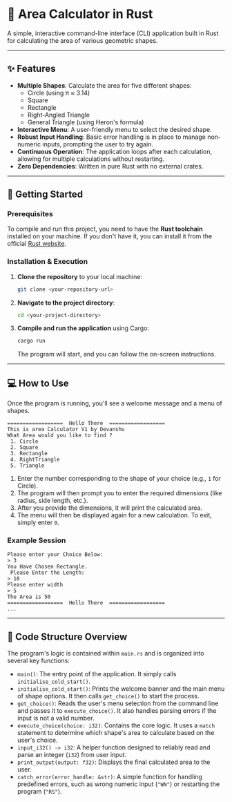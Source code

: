 # 📐 Area Calculator in Rust

A simple, interactive command-line interface (CLI) application built in Rust for calculating the area of various geometric shapes.

---

## ✨ Features

* **Multiple Shapes**: Calculate the area for five different shapes:
    * Circle (using π ≈ 3.14)
    * Square
    * Rectangle
    * Right-Angled Triangle
    * General Triangle (using Heron's formula)
* **Interactive Menu**: A user-friendly menu to select the desired shape.
* **Robust Input Handling**: Basic error handling is in place to manage non-numeric inputs, prompting the user to try again.
* **Continuous Operation**: The application loops after each calculation, allowing for multiple calculations without restarting.
* **Zero Dependencies**: Written in pure Rust with no external crates.

---

## 🚀 Getting Started

### Prerequisites

To compile and run this project, you need to have the **Rust toolchain** installed on your machine. If you don't have it, you can install it from the official [Rust website](https://www.rust-lang.org/tools/install).

### Installation & Execution

1.  **Clone the repository** to your local machine:
    ```bash
    git clone <your-repository-url>
    ```

2.  **Navigate to the project directory**:
    ```bash
    cd <your-project-directory>
    ```

3.  **Compile and run the application** using Cargo:
    ```bash
    cargo run
    ```
    The program will start, and you can follow the on-screen instructions.

---

## 💻 How to Use

Once the program is running, you'll see a welcome message and a menu of shapes.

```
==================  Hello There  ==================
This is area Calculator V1 by Devanshu
What Area would you like to find ?
 1. Circle
 2. Square
 3. Rectangle
 4. RightTriangle
 5. Triangle
```

1.  Enter the number corresponding to the shape of your choice (e.g., `1` for Circle).
2.  The program will then prompt you to enter the required dimensions (like radius, side length, etc.).
3.  After you provide the dimensions, it will print the calculated area.
4.  The menu will then be displayed again for a new calculation. To exit, simply enter `0`.

### Example Session

```
Please enter your Choice Below:
> 3
You Have Chosen Rectangle.
 Please Enter the Length:
> 10
Please enter width
> 5
The Area is 50
==================  Hello There  ==================
...
```

---

## 📂 Code Structure Overview

The program's logic is contained within `main.rs` and is organized into several key functions:

* `main()`: The entry point of the application. It simply calls `initialise_cold_start()`.
* `initialise_cold_start()`: Prints the welcome banner and the main menu of shape options. It then calls `get_choice()` to start the process.
* `get_choice()`: Reads the user's menu selection from the command line and passes it to `execute_choice()`. It also handles parsing errors if the input is not a valid number.
* `execute_choice(choice: i32)`: Contains the core logic. It uses a `match` statement to determine which shape's area to calculate based on the user's choice.
* `input_i32() -> i32`: A helper function designed to reliably read and parse an integer (`i32`) from user input.
* `print_output(output: f32)`: Displays the final calculated area to the user.
* `catch_error(error_handle: &str)`: A simple function for handling predefined errors, such as wrong numeric input (`"WN"`) or restarting the program (`"RS"`).

